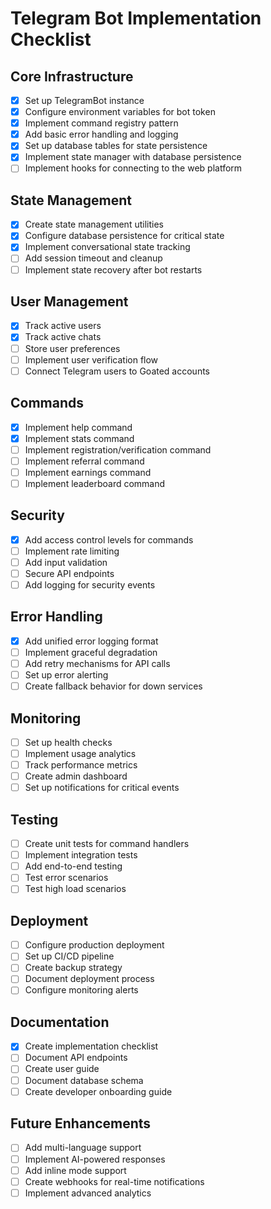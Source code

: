 # Telegram Bot Implementation Checklist

## Core Infrastructure

- [x] Set up TelegramBot instance
- [x] Configure environment variables for bot token
- [x] Implement command registry pattern
- [x] Add basic error handling and logging
- [x] Set up database tables for state persistence
- [x] Implement state manager with database persistence
- [ ] Implement hooks for connecting to the web platform

## State Management

- [x] Create state management utilities
- [x] Configure database persistence for critical state
- [x] Implement conversational state tracking
- [ ] Add session timeout and cleanup
- [ ] Implement state recovery after bot restarts

## User Management

- [x] Track active users
- [x] Track active chats
- [ ] Store user preferences
- [ ] Implement user verification flow
- [ ] Connect Telegram users to Goated accounts

## Commands

- [x] Implement help command
- [x] Implement stats command
- [ ] Implement registration/verification command
- [ ] Implement referral command
- [ ] Implement earnings command
- [ ] Implement leaderboard command

## Security

- [x] Add access control levels for commands
- [ ] Implement rate limiting
- [ ] Add input validation
- [ ] Secure API endpoints
- [ ] Add logging for security events

## Error Handling

- [x] Add unified error logging format
- [ ] Implement graceful degradation
- [ ] Add retry mechanisms for API calls
- [ ] Set up error alerting
- [ ] Create fallback behavior for down services

## Monitoring

- [ ] Set up health checks
- [ ] Implement usage analytics
- [ ] Track performance metrics
- [ ] Create admin dashboard
- [ ] Set up notifications for critical events

## Testing

- [ ] Create unit tests for command handlers
- [ ] Implement integration tests
- [ ] Add end-to-end testing
- [ ] Test error scenarios
- [ ] Test high load scenarios

## Deployment

- [ ] Configure production deployment
- [ ] Set up CI/CD pipeline
- [ ] Create backup strategy
- [ ] Document deployment process
- [ ] Configure monitoring alerts

## Documentation

- [x] Create implementation checklist
- [ ] Document API endpoints
- [ ] Create user guide
- [ ] Document database schema
- [ ] Create developer onboarding guide

## Future Enhancements

- [ ] Add multi-language support
- [ ] Implement AI-powered responses
- [ ] Add inline mode support
- [ ] Create webhooks for real-time notifications
- [ ] Implement advanced analytics
